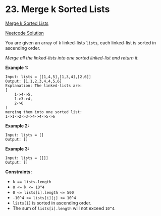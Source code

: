 # 23. Merge k Sorted Lists

[Merge k Sorted Lists](https://leetcode.com/problems/merge-k-sorted-lists/description/)

[Neetcode Solution](https://www.youtube.com/watch?v=q5a5OiGbT6Q&pp=ygUdbmVldGNvZGUgbWVyZ2UgayBzb3J0ZWQgbGlzdHM%3D)

You are given an array of `k` linked-lists `lists`, each linked-list is sorted
in ascending order.

<em>Merge all the linked-lists into one sorted linked-list and return it.</em>

**Example 1:**

```
Input: lists = [[1,4,5],[1,3,4],[2,6]]
Output: [1,1,2,3,4,4,5,6]
Explanation: The linked-lists are:
[
    1->4->5,
    1->3->4,
    2->6
]
merging them into one sorted list:
1->1->2->3->4->4->5->6
```

**Example 2:**

```
Input: lists = []
Output: []
```

**Example 3:**

```
Input: lists = [[]]
Output: []
```

**Constraints:**

- `k == lists.length`
- `0 <= k <= 10^4`
- `0 <= lists[i].length <= 500`
- `-10^4 <= lists[i][j] <= 10^4`
- `lists[i]` is sorted in ascending order.
- The sum of `lists[i].length` will not exceed `10^4`.
